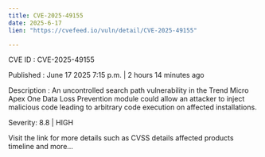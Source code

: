 ```yaml
---
title: CVE-2025-49155
date: 2025-6-17
lien: "https://cvefeed.io/vuln/detail/CVE-2025-49155"

---
```


CVE ID : CVE-2025-49155

Published :  June 17
2025
7:15 p.m. | 2 hours
14 minutes ago

Description : An uncontrolled search path vulnerability in the Trend Micro Apex One Data Loss Prevention module could allow an attacker to inject malicious code leading to arbitrary code execution on affected installations.

Severity: 8.8 | HIGH

Visit the link for more details
such as CVSS details
affected products
timeline
and more...

